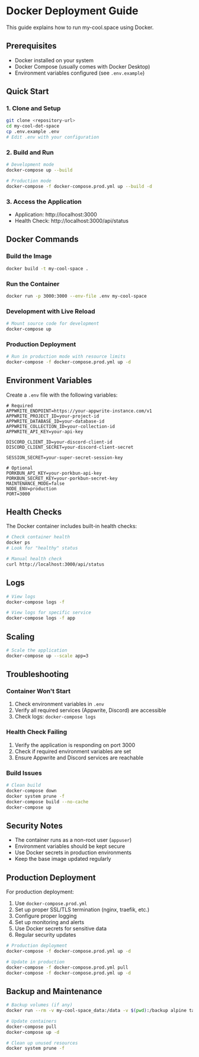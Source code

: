 # Docker Deployment Guide

This guide explains how to run my-cool.space using Docker.

## Prerequisites

- Docker installed on your system
- Docker Compose (usually comes with Docker Desktop)
- Environment variables configured (see `.env.example`)

## Quick Start

### 1. Clone and Setup

```bash
git clone <repository-url>
cd my-cool-dot-space
cp .env.example .env
# Edit .env with your configuration
```

### 2. Build and Run

```bash
# Development mode
docker-compose up --build

# Production mode
docker-compose -f docker-compose.prod.yml up --build -d
```

### 3. Access the Application

- Application: http://localhost:3000
- Health Check: http://localhost:3000/api/status

## Docker Commands

### Build the Image

```bash
docker build -t my-cool-space .
```

### Run the Container

```bash
docker run -p 3000:3000 --env-file .env my-cool-space
```

### Development with Live Reload

```bash
# Mount source code for development
docker-compose up
```

### Production Deployment

```bash
# Run in production mode with resource limits
docker-compose -f docker-compose.prod.yml up -d
```

## Environment Variables

Create a `.env` file with the following variables:

```env
# Required
APPWRITE_ENDPOINT=https://your-appwrite-instance.com/v1
APPWRITE_PROJECT_ID=your-project-id
APPWRITE_DATABASE_ID=your-database-id
APPWRITE_COLLECTION_ID=your-collection-id
APPWRITE_API_KEY=your-api-key

DISCORD_CLIENT_ID=your-discord-client-id
DISCORD_CLIENT_SECRET=your-discord-client-secret

SESSION_SECRET=your-super-secret-session-key

# Optional
PORKBUN_API_KEY=your-porkbun-api-key
PORKBUN_SECRET_KEY=your-porkbun-secret-key
MAINTENANCE_MODE=false
NODE_ENV=production
PORT=3000
```

## Health Checks

The Docker container includes built-in health checks:

```bash
# Check container health
docker ps
# Look for "healthy" status

# Manual health check
curl http://localhost:3000/api/status
```

## Logs

```bash
# View logs
docker-compose logs -f

# View logs for specific service
docker-compose logs -f app
```

## Scaling

```bash
# Scale the application
docker-compose up --scale app=3
```

## Troubleshooting

### Container Won't Start

1. Check environment variables in `.env`
2. Verify all required services (Appwrite, Discord) are accessible
3. Check logs: `docker-compose logs`

### Health Check Failing

1. Verify the application is responding on port 3000
2. Check if required environment variables are set
3. Ensure Appwrite and Discord services are reachable

### Build Issues

```bash
# Clean build
docker-compose down
docker system prune -f
docker-compose build --no-cache
docker-compose up
```

## Security Notes

- The container runs as a non-root user (`appuser`)
- Environment variables should be kept secure
- Use Docker secrets in production environments
- Keep the base image updated regularly

## Production Deployment

For production deployment:

1. Use `docker-compose.prod.yml`
2. Set up proper SSL/TLS termination (nginx, traefik, etc.)
3. Configure proper logging
4. Set up monitoring and alerts
5. Use Docker secrets for sensitive data
6. Regular security updates

```bash
# Production deployment
docker-compose -f docker-compose.prod.yml up -d

# Update in production
docker-compose -f docker-compose.prod.yml pull
docker-compose -f docker-compose.prod.yml up -d
```

## Backup and Maintenance

```bash
# Backup volumes (if any)
docker run --rm -v my-cool-space_data:/data -v $(pwd):/backup alpine tar czf /backup/backup.tar.gz /data

# Update containers
docker-compose pull
docker-compose up -d

# Clean up unused resources
docker system prune -f
```
